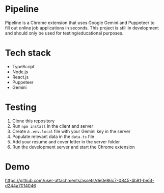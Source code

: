 # Pipeline

Pipeline is a Chrome extension that uses Google Gemini and Puppeteer to fill out online job applications in seconds.
This project is still in development and should only be used for testing/educational purposes.

# Tech stack

- TypeScript
- Node.js
- React.js
- Puppeteer
- Gemini

# Testing

1. Clone this repository
2. Run `npm install` in the client and server
3. Create a `.env.local` file with your Gemini key in the server
4. Populate relevant data in the `data.ts` file
5. Add your resume and cover letter in the server folder
6. Run the development server and start the Chrome extension

# Demo

https://github.com/user-attachments/assets/de0e86c7-0845-4b81-be5f-d244a7014046
